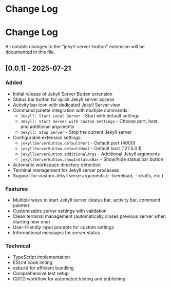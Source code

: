 # Change Log

# Change Log

All notable changes to the "jekyll-server-button" extension will be documented in this file.

## [0.0.1] - 2025-07-21

### Added
- Initial release of Jekyll Server Button extension
- Status bar button for quick Jekyll server access
- Activity bar icon with dedicated Jekyll Server view
- Command palette integration with multiple commands:
  - `Jekyll: Start Local Server` - Start with default settings
  - `Jekyll: Start Server with Custom Settings` - Choose port, host, and additional arguments
  - `Jekyll: Stop Server` - Stop the current Jekyll server
- Configurable extension settings:
  - `jekyllServerButton.defaultPort` - Default port (4000)
  - `jekyllServerButton.defaultHost` - Default host (127.0.0.1)
  - `jekyllServerButton.additionalArgs` - Additional Jekyll arguments
  - `jekyllServerButton.showInStatusBar` - Show/hide status bar button
- Automatic workspace directory detection
- Terminal management for Jekyll server processes
- Support for custom Jekyll serve arguments (--livereload, --drafts, etc.)

### Features
- Multiple ways to start Jekyll server (status bar, activity bar, command palette)
- Customizable server settings with validation
- Clean terminal management (automatically closes previous server when starting new one)
- User-friendly input prompts for custom settings
- Informational messages for server status

### Technical
- TypeScript implementation
- ESLint code linting
- esbuild for efficient bundling
- Comprehensive test setup
- CI/CD workflow for automated testing and publishing